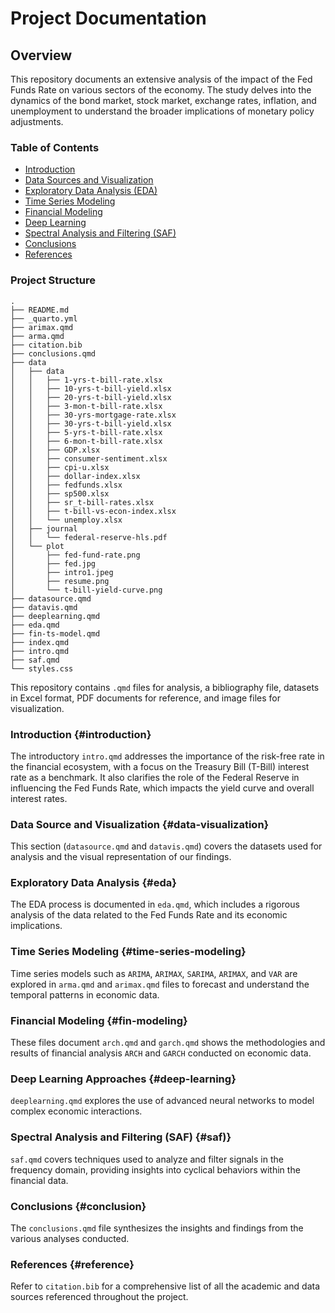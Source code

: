 # Project Documentation

## Overview

This repository documents an extensive analysis of the impact of the Fed Funds Rate on various sectors of the economy. The study delves into the dynamics of the bond market, stock market, exchange rates, inflation, and unemployment to understand the broader implications of monetary policy adjustments.

### Table of Contents

-   [Introduction](#introduction)
-   [Data Sources and Visualization](#data-visualization)
-   [Exploratory Data Analysis (EDA)](#eda)
-   [Time Series Modeling](#time-series-modeling)
-   [Financial Modeling](#fin-modeling)
-   [Deep Learning](#deep-learning)
-   [Spectral Analysis and Filtering (SAF)](#saf)
-   [Conclusions](#conclusion)
-   [References](#reference)

### Project Structure

```         
.
├── README.md
├── _quarto.yml
├── arimax.qmd
├── arma.qmd
├── citation.bib
├── conclusions.qmd
├── data
│   ├── data
│   │   ├── 1-yrs-t-bill-rate.xlsx
│   │   ├── 10-yrs-t-bill-yield.xlsx
│   │   ├── 20-yrs-t-bill-yield.xlsx
│   │   ├── 3-mon-t-bill-rate.xlsx
│   │   ├── 30-yrs-mortgage-rate.xlsx
│   │   ├── 30-yrs-t-bill-yield.xlsx
│   │   ├── 5-yrs-t-bill-rate.xlsx
│   │   ├── 6-mon-t-bill-rate.xlsx
│   │   ├── GDP.xlsx
│   │   ├── consumer-sentiment.xlsx
│   │   ├── cpi-u.xlsx
│   │   ├── dollar-index.xlsx
│   │   ├── fedfunds.xlsx
│   │   ├── sp500.xlsx
│   │   ├── sr_t-bill-rates.xlsx
│   │   ├── t-bill-vs-econ-index.xlsx
│   │   └── unemploy.xlsx
│   ├── journal
│   │   └── federal-reserve-hls.pdf
│   └── plot
│       ├── fed-fund-rate.png
│       ├── fed.jpg
│       ├── intro1.jpeg
│       ├── resume.png
│       └── t-bill-yield-curve.png
├── datasource.qmd
├── datavis.qmd
├── deeplearning.qmd
├── eda.qmd
├── fin-ts-model.qmd
├── index.qmd
├── intro.qmd
├── saf.qmd
└── styles.css
```

This repository contains `.qmd` files for analysis, a bibliography file, datasets in Excel format, PDF documents for reference, and image files for visualization.

### Introduction {#introduction}

The introductory `intro.qmd` addresses the importance of the risk-free rate in the financial ecosystem, with a focus on the Treasury Bill (T-Bill) interest rate as a benchmark. It also clarifies the role of the Federal Reserve in influencing the Fed Funds Rate, which impacts the yield curve and overall interest rates.

### Data Source and Visualization {#data-visualization}

This section (`datasource.qmd` and `datavis.qmd`) covers the datasets used for analysis and the visual representation of our findings.

### Exploratory Data Analysis {#eda}

The EDA process is documented in `eda.qmd`, which includes a rigorous analysis of the data related to the Fed Funds Rate and its economic implications.

### Time Series Modeling {#time-series-modeling}

Time series models such as `ARIMA`, `ARIMAX`, `SARIMA`, `ARIMAX`, and `VAR` are explored in `arma.qmd` and `arimax.qmd` files to forecast and understand the temporal patterns in economic data.

### Financial Modeling {#fin-modeling}

These files document `arch.qmd` and `garch.qmd` shows the methodologies and results of financial analysis `ARCH` and `GARCH` conducted on economic data.

### Deep Learning Approaches {#deep-learning}

`deeplearning.qmd` explores the use of advanced neural networks to model complex economic interactions.

### Spectral Analysis and Filtering (SAF) {#saf)}

`saf.qmd` covers techniques used to analyze and filter signals in the frequency domain, providing insights into cyclical behaviors within the financial data.

### Conclusions {#conclusion}

The `conclusions.qmd` file synthesizes the insights and findings from the various analyses conducted.

### References {#reference}

Refer to `citation.bib` for a comprehensive list of all the academic and data sources referenced throughout the project.
